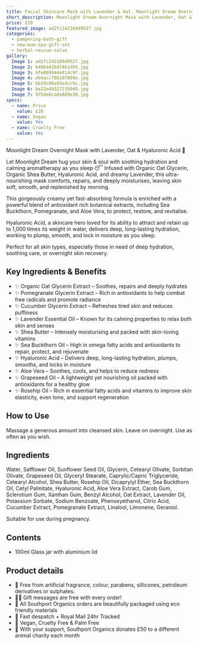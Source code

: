 ```yaml
---
title: Facial Skincare Mask with Lavender & Oat. Moonlight Dream Overnight Recovery Mask. Vegan and Cruelty Free. Natural and Organic. Pamper Gift
short_description: Moonlight Dream Overnight Mask with Lavender, Oat & Hyaluronic Acid 🌙
price: £20
featured_image: ad2fc242169d9537.jpg
categories:
  - pampering-bath-gift
  - new-mum-spa-gift-set
  - herbal-rescue-salve
gallery:
  Image 1: ad2fc242169d9537.jpg
  Image 2: b49b442bd7461d56.jpg
  Image 3: 9fe869944e814c9f.jpg
  Image 4: eb4acc70b10f899e.jpg
  Image 5: bb19c06e95e4cc9c.jpg
  Image 6: be22e493272359d9.jpg
  Image 7: 975de8cada889e30.jpg
specs:
  - name: Price
    value: £20
  - name: Vegan
    value: Yes
  - name: Cruelty Free
    value: Yes
---
```


Moonlight Dream Overnight Mask with Lavender, Oat & Hyaluronic Acid 🌙

Let Moonlight Dream hug your skin & soul with soothing hydration and calming aromatherapy as you sleep 😴 Infused with Organic Oat Glycerin, Organic Shea Butter, Hyaluronic Acid, and dreamy Lavender, this ultra-nourishing mask comforts, repairs, and deeply moisturises, leaving skin soft, smooth, and replenished by morning.

This gorgeously creamy yet fast-absorbing formula is enriched with a powerful blend of antioxidant rich botanical extracts, including Sea Buckthorn, Pomegranate, and Aloe Vera, to protect, restore, and revitalise. 

Hyaluronic Acid, a skincare hero loved for its ability to attract and retain up to 1,000 times its weight in water, delivers deep, long-lasting hydration, working to plump, smooth, and lock in moisture as you sleep. 

Perfect for all skin types, especially those in need of deep hydration, soothing care, or overnight skin recovery.

## Key Ingredients & Benefits

* ✨ Organic Oat Glycerin Extract – Soothes, repairs and deeply hydrates
* ✨ Pomegranate Glycerin Extract – Rich in antioxidants to help combat free radicals and promote radiance
* ✨ Cucumber Glycerin Extract – Refreshes tired skin and reduces puffiness
* ✨ Lavender Essential Oil – Known for its calming properties to relax both skin and senses
* ✨ Shea Butter – Intensely moisturising and packed with skin-loving vitamins
* ✨ Sea Buckthorn Oil – High in omega fatty acids and antioxidants to repair, protect, and rejuvenate
* ✨ Hyaluronic Acid – Delivers deep, long-lasting hydration, plumps, smooths, and locks in moisture
* ✨ Aloe Vera – Soothes, cools, and helps to reduce redness
* ✨ Grapeseed Oil – A lightweight yet nourishing oil packed with antioxidants for a healthy glow
* ✨ Rosehip Oil – Rich in essential fatty acids and vitamins to improve skin elasticity, even tone, and support regeneration

## How to Use

Massage a generous amount into cleansed skin. Leave on overnight. Use as often as you wish.

## Ingredients

Water, Safflower Oil, Sunflower Seed Oil, Glycerin, Cetearyl Olivate, Sorbitan Olivate, Grapeseed Oil, Glyceryl Stearate, Caprylic/Capric Triglyceride, Cetearyl Alcohol, Shea Butter, Rosehip Oil, Dicaprylyl Ether, Sea Buckthorn Oil, Cetyl Palmitate, Hyaluronic Acid, Aloe Vera Extract, Carob Gum, Sclerotium Gum, Xanthan Gum, Benzyl Alcohol, Oat Extract, Lavender Oil, Potassium Sorbate, Sodium Benzoate, Phenoxyethanol, Citric Acid, Cucumber Extract, Pomegranate Extract, Linalool, Limonene, Geraniol.

Suitable for use during pregnancy.

## Contents

- 100ml Glass jar with aluminium lid

## Product details

* 🍊 Free from artificial fragrance, colour, parabens, sillicones, petroleum derivatives or sulphates.
* ✍🏼 Gift messages are free with every order!
* 🌿 All Southport Organics orders are beautifully packaged using eco friendly materials
* 📮 Fast despatch + Royal Mail 24hr Tracked
* 🐰 Vegan, Cruelty Free & Palm Free
* 🐾 With your support, Southport Organics donates £50 to a different animal charity each month